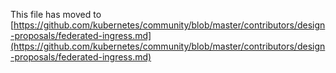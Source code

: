 This file has moved to [https://github.com/kubernetes/community/blob/master/contributors/design-proposals/federated-ingress.md](https://github.com/kubernetes/community/blob/master/contributors/design-proposals/federated-ingress.md)
